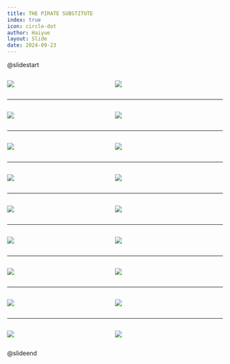 ```yaml
---
title: THE PIRATE SUBSTITUTE
index: true
icon: circle-dot
author: Haiyue
layout: Slide
date: 2024-09-23
---
```

 
@slidestart

<div style="display:flex">
<div style="flex:1">

![](/reading/english/Level-P/THE%20PIRATE%20SUBSTITUTE/001.webp)
</div>
<div style="flex:1">

![](/reading/english/Level-P/THE%20PIRATE%20SUBSTITUTE/002.webp)
</div>
</div>

---

<div style="display:flex">
<div style="flex:1">

![](/reading/english/Level-P/THE%20PIRATE%20SUBSTITUTE/003.webp)
</div>
<div style="flex:1">

![](/reading/english/Level-P/THE%20PIRATE%20SUBSTITUTE/004.webp)
</div>
</div>

---

<div style="display:flex">
<div style="flex:1">

![](/reading/english/Level-P/THE%20PIRATE%20SUBSTITUTE/005.webp)
</div>
<div style="flex:1">

![](/reading/english/Level-P/THE%20PIRATE%20SUBSTITUTE/006.webp)
</div>
</div>

---

<div style="display:flex">
<div style="flex:1">

![](/reading/english/Level-P/THE%20PIRATE%20SUBSTITUTE/007.webp)
</div>
<div style="flex:1">

![](/reading/english/Level-P/THE%20PIRATE%20SUBSTITUTE/008.webp)
</div>
</div>

---

<div style="display:flex">
<div style="flex:1">

![](/reading/english/Level-P/THE%20PIRATE%20SUBSTITUTE/009.webp)
</div>
<div style="flex:1">

![](/reading/english/Level-P/THE%20PIRATE%20SUBSTITUTE/010.webp)
</div>
</div>

---

<div style="display:flex">
<div style="flex:1">

![](/reading/english/Level-P/THE%20PIRATE%20SUBSTITUTE/011.webp)
</div>
<div style="flex:1">

![](/reading/english/Level-P/THE%20PIRATE%20SUBSTITUTE/012.webp)
</div>
</div>

---

<div style="display:flex">
<div style="flex:1">

![](/reading/english/Level-P/THE%20PIRATE%20SUBSTITUTE/013.webp)
</div>
<div style="flex:1">

![](/reading/english/Level-P/THE%20PIRATE%20SUBSTITUTE/014.webp)
</div>
</div>

---

<div style="display:flex">
<div style="flex:1">

![](/reading/english/Level-P/THE%20PIRATE%20SUBSTITUTE/015.webp)
</div>
<div style="flex:1">

![](/reading/english/Level-P/THE%20PIRATE%20SUBSTITUTE/016.webp)
</div>
</div>

---

<div style="display:flex">
<div style="flex:1">

![](/reading/english/Level-P/THE%20PIRATE%20SUBSTITUTE/017.webp)
</div>
<div style="flex:1">

![](/reading/english/Level-P/THE%20PIRATE%20SUBSTITUTE/018.webp)
</div>
</div>

@slideend